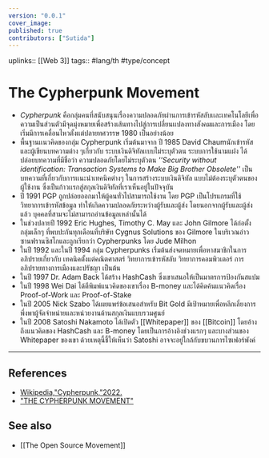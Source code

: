 ```yaml
---
version: "0.0.1"
cover_image:
published: true
contributors: ["Sutida"]
---
```

uplinks:: [[Web 3]]
tags:: #lang/th #type/concept

# The Cypherpunk Movement
- *Cypherpunk* คือกลุ่มคนที่สนับสนุนเรื่องความปลอดภัยผ่านการเข้ารหัสลับเเละเทคโนโลยีเพื่อความเป็นส่วนตัวมีจุดมุ่งหมายเพื่อสร้างเส้นทางไปสู่การเปลี่ยนเเปลงทางสังคมและการเมือง โดยเริ่มมีการเคลื่อนไหวตั้งเเต่ปลายทศวรรษ 1980 เป็นอย่างน้อย
- พื้นฐานเเนวคิดของกลุ่ม Cypherpunk เริ่มต้นมาจาก ปี 1985 David Chaumนักเข้ารหัสและผู้เขียนบทความต่าง ๆเกี่ยวกับ ระบบเงินดิจิทัลเเบบไม่ระบุตัวตน ระบบการใช้นามแฝง ได้ปล่อยบทความที่มีชื่อว่า ความปลอดภัยโดยไม่ระบุตัวตน *''Security without identification: Transaction Systems to Make Big Brother Obsolete''* เป็นบทความที่เกี่ยวกับการเเนะนำเทคนิคต่างๆ ในการสร้างระบบเงินดิจิทัล แบบไม่ต้องระบุตัวตนของผู้ใช้งาน ซึ่งเป็นก้าวเเรกสู่สกุลเงินดิจิทัลที่เราเห็นอยู่ในปัจจุบัน
-  ปี 1991  PGP ถูกปล่อยออกมาให้ผู้คนทั่วไปสามารถใช้งาน โดย PGP เป็นโปรแกรมที่ใช้วิทยาการเข้ารหัสข้อมูล ทำให้เกิดความปลอดภัยระหว่างผู้รับและผู้ส่ง โดยนอกจากผู้รับและผู้ส่งแล้ว บุคคลที่สามจะไม่สามารถอ่านข้อมูลเหล่านั้นได้
- ในช่วงปลายปี 1992 Eric Hughes, Timothy C. May และ John Gilmore ได้ก่อตั้งกลุ่มเล็กๆ ที่พบปะกันทุกเดือนที่บริษัท Cygnus Solutions ของ Gilmore ในบริเวณอ่าวซานฟรานซิสโกและถูกเรียกว่า Cypherpunks โดย Jude Milhon 
-  ในปี 1992 และในปี 1994 กลุ่ม Cypherpunks เริ่มต้นส่งจดหมายเพื่อหาสมาชิกในการอภิปรายเกี่ยวกับ เทคนิคตั้งแต่คณิตศาสตร์ วิทยาการเข้ารหัสลับ วิทยาการคอมพิวเตอร์ การอภิปรายทางการเมืองและปรัชญา เป็นต้น
-   ในปี 1997 Dr. Adam Back ได้สร้าง HashCash ซึ่งเขาเสนอให้เป็นมาตรการป้องกันสแปม 
- ในปี 1998 Wei Dai ได้ตีพิมพ์แนวคิดของเขาเรื่อง B-money และได้คิดค้นแนวคิดเรื่อง Proof-of-Work และ Proof-of-Stake 
-  ในปี 2005 Nick Szabo ได้เผยแพร่ข้อเสนอสำหรับ Bit Gold มีเป้าหมายเพื่อหลีกเลี่ยงการพึ่งพาผู้จัดจำหน่ายและหน่วยงานด้านสกุลเงินแบบรวมศูนย์ 
- ในปี 2008 Satoshi Nakamoto ได้เปิดตัว [[Whitepaper]] ของ [[Bitcoin]] โดยอ้างถึงแนวคิดของ HashCash และ B-money โดยเป็นการอ้างอิงช่วงแรกๆ และบางส่วนของ Whitepaper ของเขา ด้วยเหตุนี้ชี้ให้เห็นว่า Satoshi อาจจะอยู่ใกล้กับขบวนการไซเฟอร์พังค์

---
## References
- [Wikipedia,"Cypherpunk,"2022.](https://en.wikipedia.org/wiki/Cypherpunk)
- ["THE CYPHERPUNK MOVEMENT"](https://academy.horizen.io/history/the-cypherpunk-movement/)
## See also
- [[The Open Source Movement]]

 




